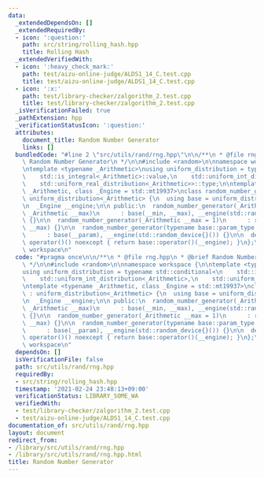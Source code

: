 ```yaml
---
data:
  _extendedDependsOn: []
  _extendedRequiredBy:
  - icon: ':question:'
    path: src/string/rolling_hash.hpp
    title: Rolling Hash
  _extendedVerifiedWith:
  - icon: ':heavy_check_mark:'
    path: test/aizu-online-judge/ALDS1_14_C.test.cpp
    title: test/aizu-online-judge/ALDS1_14_C.test.cpp
  - icon: ':x:'
    path: test/library-checker/zalgorithm_2.test.cpp
    title: test/library-checker/zalgorithm_2.test.cpp
  _isVerificationFailed: true
  _pathExtension: hpp
  _verificationStatusIcon: ':question:'
  attributes:
    document_title: Random Number Generator
    links: []
  bundledCode: "#line 2 \"src/utils/rand/rng.hpp\"\n\n/**\n * @file rng.hpp\n * @brief\
    \ Random Number Generator\n */\n\n#include <random>\n\nnamespace workspace {\n\
    \ntemplate <typename _Arithmetic>\nusing uniform_distribution = typename std::conditional<\n\
    \    std::is_integral<_Arithmetic>::value,\n    std::uniform_int_distribution<_Arithmetic>,\n\
    \    std::uniform_real_distribution<_Arithmetic>>::type;\n\ntemplate <typename\
    \ _Arithmetic, class _Engine = std::mt19937>\nclass random_number_generator :\
    \ uniform_distribution<_Arithmetic> {\n  using base = uniform_distribution<_Arithmetic>;\n\
    \n  _Engine __engine;\n\n public:\n  random_number_generator(_Arithmetic __min,\
    \ _Arithmetic __max)\n      : base(__min, __max), __engine(std::random_device{}())\
    \ {}\n\n  random_number_generator(_Arithmetic __max = 1)\n      : random_number_generator(0,\
    \ __max) {}\n\n  random_number_generator(typename base::param_type const& __param)\n\
    \      : base(__param), __engine(std::random_device{}()) {}\n\n  decltype(auto)\
    \ operator()() noexcept { return base::operator()(__engine); }\n};\n\n}  // namespace\
    \ workspace\n"
  code: "#pragma once\n\n/**\n * @file rng.hpp\n * @brief Random Number Generator\n\
    \ */\n\n#include <random>\n\nnamespace workspace {\n\ntemplate <typename _Arithmetic>\n\
    using uniform_distribution = typename std::conditional<\n    std::is_integral<_Arithmetic>::value,\n\
    \    std::uniform_int_distribution<_Arithmetic>,\n    std::uniform_real_distribution<_Arithmetic>>::type;\n\
    \ntemplate <typename _Arithmetic, class _Engine = std::mt19937>\nclass random_number_generator\
    \ : uniform_distribution<_Arithmetic> {\n  using base = uniform_distribution<_Arithmetic>;\n\
    \n  _Engine __engine;\n\n public:\n  random_number_generator(_Arithmetic __min,\
    \ _Arithmetic __max)\n      : base(__min, __max), __engine(std::random_device{}())\
    \ {}\n\n  random_number_generator(_Arithmetic __max = 1)\n      : random_number_generator(0,\
    \ __max) {}\n\n  random_number_generator(typename base::param_type const& __param)\n\
    \      : base(__param), __engine(std::random_device{}()) {}\n\n  decltype(auto)\
    \ operator()() noexcept { return base::operator()(__engine); }\n};\n\n}  // namespace\
    \ workspace\n"
  dependsOn: []
  isVerificationFile: false
  path: src/utils/rand/rng.hpp
  requiredBy:
  - src/string/rolling_hash.hpp
  timestamp: '2021-02-24 23:48:13+09:00'
  verificationStatus: LIBRARY_SOME_WA
  verifiedWith:
  - test/library-checker/zalgorithm_2.test.cpp
  - test/aizu-online-judge/ALDS1_14_C.test.cpp
documentation_of: src/utils/rand/rng.hpp
layout: document
redirect_from:
- /library/src/utils/rand/rng.hpp
- /library/src/utils/rand/rng.hpp.html
title: Random Number Generator
---
```

